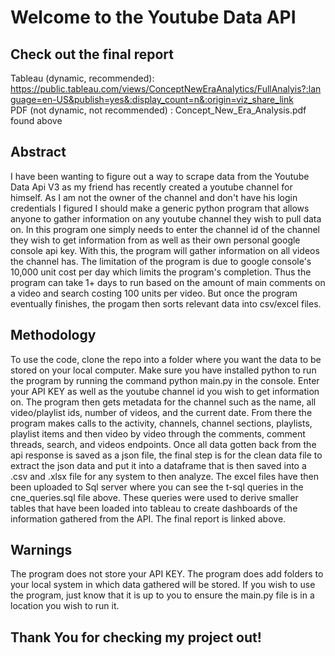 # Welcome to the Youtube Data API

## Check out the final report
Tableau (dynamic, recommended): https://public.tableau.com/views/ConceptNewEraAnalytics/FullAnalyis?:language=en-US&publish=yes&:display_count=n&:origin=viz_share_link <br>
PDF (not dynamic, not recommended) : Concept_New_Era_Analysis.pdf found above

## Abstract
I have been wanting to figure out a way to scrape data from the Youtube Data Api V3 as my friend has recently created a youtube channel for himself. As I am not the owner of the channel and don't have his login credentials I figured I should make a generic python program that allows anyone to gather information on any youtube channel they wish to pull data on. In this program one simply needs to enter the channel id of the channel they wish to get information from as well as their own personal google console api key. With this, the program will gather information on all videos the channel has. The limitation of the program is due to google console's 10,000 unit cost per day which limits the program's completion. Thus the program can take 1+ days to run based on the amount of main comments on a video and search costing 100 units per video. But once the program eventually finishes, the progam then sorts relevant data into csv/excel files.

## Methodology
To use the code, clone the repo into a folder where you want the data to be stored on your local computer. Make sure you have installed python to run the program by running the command python main.py in the console. Enter your API KEY as well as the youtube channel id you wish to get information on. The program then gets metadata for the channel such as the name, all video/playlist ids, number of videos, and the current date. From there the program makes calls to the activity, channels, channel sections, playlists, playlist items and then video by video through the comments, comment threads, search, and videos endpoints. Once all data gotten back from the api response is saved as a json file, the final step is for the clean data file to extract the json data and put it into a dataframe that is then saved into a .csv and .xlsx file for any system to then analyze. The excel files have then been uploaded to Sql server where you can see the t-sql queries in the cne_queries.sql file above. These queries were used to derive smaller tables that have been loaded into tableau to create dashboards of the information gathered from the API. The final report is linked above.

## Warnings
The program does not store your API KEY. The program does add folders to your local system in which data gathered will be stored. If you wish to use the program, just know that it is up to you to ensure the main.py file is in a location you wish to run it.

## Thank You for checking my project out!
